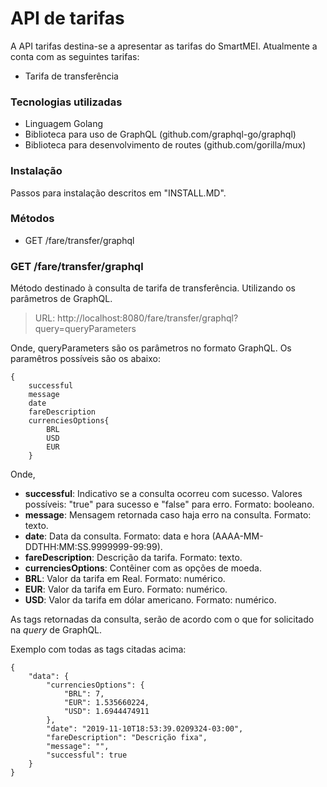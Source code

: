 # API de tarifas

A API tarifas destina-se a apresentar as tarifas do SmartMEI. Atualmente a conta com as seguintes tarifas:

  - Tarifa de transferência

### Tecnologias utilizadas 
 - Linguagem Golang
 - Biblioteca para uso de GraphQL (github.com/graphql-go/graphql)
 - Biblioteca para desenvolvimento de routes (github.com/gorilla/mux)

### Instalação
Passos para instalação descritos em "INSTALL.MD".

### Métodos

 - GET /fare/transfer/graphql
 
### GET /fare/transfer/graphql
Método destinado à consulta de tarifa de transferência. Utilizando os parâmetros de GraphQL.

>URL: http://localhost:8080/fare/transfer/graphql?query=queryParameters

Onde, queryParameters são os parâmetros no formato GraphQL. Os paramêtros possíveis são os abaixo:
```
{
	successful
	message
	date
	fareDescription
	currenciesOptions{
		BRL
		USD
		EUR
	}
```

Onde,

 - **successful**: Indicativo se a consulta ocorreu com sucesso. Valores possíveis: "true" para sucesso e "false" para erro. Formato: booleano.
 - **message**: Mensagem retornada caso haja erro na consulta. Formato: texto.
 - **date**: Data da consulta. Formato: data e hora (AAAA-MM-DDTHH:MM:SS.9999999-99:99).
 - **fareDescription**: Descrição da tarifa. Formato: texto.
 - **currenciesOptions**: Contêiner com as opções de moeda.
 - **BRL**: Valor da tarifa em Real. Formato: numérico.
 - **EUR**: Valor da tarifa em Euro. Formato: numérico.
 - **USD**: Valor da tarifa em dólar americano. Formato: numérico.

As tags retornadas da consulta, serão de acordo com o que for solicitado na _query_ de GraphQL.

Exemplo com todas as tags citadas acima:

```
{
    "data": {
        "currenciesOptions": {
            "BRL": 7,
            "EUR": 1.535660224,
            "USD": 1.6944474911
        },
        "date": "2019-11-10T18:53:39.0209324-03:00",
        "fareDescription": "Descrição fixa",
        "message": "",
        "successful": true
    }
}
```
